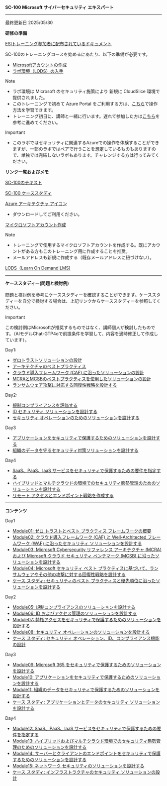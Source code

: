 **SC-100 Microsoft サイバーセキュリティ エキスパート**
***

最終更新日 2025/05/30

**研修の準備**

[ESIトレーニング参加者に配布されているドキュメント](https://query.prod.cms.rt.microsoft.com/cms/api/am/binary/RE4Rje8)

SC-100のトレーニングコースを始めるにあたり、以下の準備が必要です。

- [Microsoftアカウントの作成](https://github.com/naonao71/note/blob/main/prep/msa.md)
- [ラボ環境（LODS）の入手](https://github.com/naonao71/note/blob/main/prep/lods.md)

> [!NOTE]
> - ラボ環境は Microsoft のセキュリティ施策により 新規に CloudSlice 環境で提供されました。
> - このトレーニングで初めて Azure Portal をご利用する方は、[こちら](https://learn.microsoft.com/ja-jp/training/modules/tour-azure-portal/)で操作方法を学習できます。
> - トレーニング初日に、講師と一緒に行います。遅れて参加した方は[こちら](https://query.prod.cms.rt.microsoft.com/cms/api/am/binary/RE4VkE4)を参考に進めてください。

> [!IMPORTANT]
> - このラボではセキュリティに関連するAzureでの操作を体験することができますが、一部のラボではペアで行うことを想定しているものもありますので、単独では完結しないラボもあります。チャレンジする方は行ってみてください。

**リンク一覧およびメモ**

[SC-100のテキスト](https://learn.microsoft.com/ja-jp/training/courses/sc-100t00?wt.mc_id=esi_m2l_content_wwl#study-guide)

[SC-100 ケーススタディ](https://github.com/MicrosoftLearning/SC-100-Microsoft-Cybersecurity-Architect.ja-jp)

[Azure アーキテクチャ アイコン](https://docs.microsoft.com/ja-jp/azure/architecture/icons/)
  - ダウンロードしてご利用ください。

[マイクロソフトアカウント作成](https://account.microsoft.com/account/Account)

> [!NOTE]
> - トレーニングで使用するマイクロソフトアカウントを作成する。既にアカウントがある方もこのトレーニング用に作成することを推奨。
> - メールアドレスも新規に作成する（既存メールアドレスに紐づけない）。

[LODS（Learn On Demand LMS)](https://esi.learnondemand.net/User/Login?ReturnUrl=%2F)

***

**ケーススタディー(問題と検討例)**</BR></BR>
問題と検討例を参考にケーススタディーを確認することができます。ケーススタディーを自分で検討する場合は、上記リンクからケーススタディーを参照してください。

> [!IMPORTANT]
> この検討例はMicrosoftが推奨するものではなく、講師個人が検討したものです。（AIモデルChat-GTP4oで前提条件を学習して、内容を適時修正して作成しています）。

Day1:
- [ゼロトラストソリューションの設計](https://github.com/naonao71/note/blob/main/SC-100/module01a.md)
- [アーキテクチャのベストプラクティス](https://github.com/naonao71/note/blob/main/SC-100/module01b.md)
- [クラウド導入フレームワーク (CAF) に沿ったソリューションの設計](https://github.com/naonao71/note/blob/main/SC-100/module02.md)
- [MCRAとMCSBのベストプラクティスを使用したソリューションの設計](https://github.com/naonao71/note/blob/main/SC-100/module03.md)
- [ランサムウェア攻撃に対応する回復性戦略を設計する](https://github.com/naonao71/note/blob/main/SC-100/module04.md)

Day2:
- [規制コンプライアンスを評価する](https://github.com/naonao71/note/blob/main/SC-100/module05.md)
- [ID セキュリティ ソリューションを設計する](https://github.com/naonao71/note/blob/main/SC-100/module06.md)
- [セキュリティ オペレーションのためのソリューションを設計する](https://github.com/naonao71/note/blob/main/SC-100/module08.md)

Day3
- [アプリケーションをセキュリティで保護するためのソリューションを設計する](https://github.com/naonao71/note/blob/main/SC-100/module10.md)
- [組織のデータを守るセキュリティ対策ソリューションを設計する](https://github.com/naonao71/note/blob/main/SC-100/module11.md)

Day4
- [SaaS、PaaS、IaaS サービスをセキュリティで保護するための要件を指定する](https://github.com/naonao71/note/blob/main/SC-100/module12.md)
- [ハイブリッドとマルチクラウドの環境でのセキュリティ態勢管理のためのソリューションを設計する](https://github.com/naonao71/note/blob/main/SC-100/module13.md)
- [リモート アクセスとエンドポイント戦略を作成する](https://github.com/naonao71/note/blob/main/SC-100/module14.md)


***
**コンテンツ**


Day1
- [Module01: ゼロ トラストとベスト プラクティス フレームワークの概要](https://learn.microsoft.com/ja-jp/training/modules/introduction-zero-trust-best-practice-frameworks/)
- [Module02: クラウド導入フレームワーク (CAF) と Well-Architected フレームワーク (WAF) に沿ったセキュリティ ソリューションを設計する](https://learn.microsoft.com/ja-jp/training/modules/design-solutions-align-cloud-adoption-framework-well-architected-framework/)
- [Module03: Microsoft Cybersecurity リファレンス アーキテクチャ (MCRA) および Microsoft クラウド セキュリティ ベンチマーク (MCSB) に沿ったソリューションを設計する](https://learn.microsoft.com/ja-jp/training/modules/design-solutions-microsoft-cybersecurity-cloud-security-benchmark/)
- [Module04: Microsoft セキュリティ ベスト プラクティスに基づいて、ランサムウェアやその他の攻撃に対する回復性戦略を設計する](https://learn.microsoft.com/ja-jp/training/modules/design-resiliency-strategy-common-cyberthreats-like-ransomware/)
- [ケース スタディ: セキュリティのベスト プラクティスと優先順位に沿ったソリューションを設計する](https://learn.microsoft.com/ja-jp/training/modules/case-study-design-solutions-security-best-practices-priorities/)

Day2
- [Module05: 規制コンプライアンスのソリューションを設計する](https://learn.microsoft.com/ja-jp/training/modules/design-solutions-regulatory-compliance/)
- [Module06: ID およびアクセス管理のソリューションを設計する](https://learn.microsoft.com/ja-jp/training/modules/design-solutions-identity-access-management/)
- [Module07: 特権アクセスをセキュリティで保護するためのソリューションを設計する](https://learn.microsoft.com/ja-jp/training/modules/design-solutions-secure-privileged-access/)
- [Module08: セキュリティ オペレーションのソリューションを設計する](https://learn.microsoft.com/ja-jp/training/modules/design-solutions-security-operations/)
- [ケース スタディ: セキュリティ オペレーション、ID、コンプライアンス機能の設計](https://learn.microsoft.com/ja-jp/training/modules/case-study-design-security-operations-identity-compliance-capabilities/)

Day3
- [Module09: Microsoft 365 をセキュリティで保護するためのソリューションを設計する](https://learn.microsoft.com/ja-jp/training/modules/design-solutions-secure-microsoft-365/)
- [Module10: アプリケーションをセキュリティで保護するためのソリューションを設計する](https://learn.microsoft.com/ja-jp/training/modules/design-solutions-secure-applications/)
- [Module11: 組織のデータをセキュリティで保護するためのソリューションを設計する](https://learn.microsoft.com/ja-jp/training/modules/design-solutions-secure-organization-data/)
- [ケース スタディ: アプリケーションとデータのセキュリティ ソリューションを設計する](https://learn.microsoft.com/ja-jp/training/modules/case-study-design-security-solutions-applications-data/)

Day4
- [Module12: SaaS、PaaS、IaaS サービスをセキュリティで保護するための要件を指定する](https://learn.microsoft.com/ja-jp/training/modules/specify-requirements-securing-saas-paas-iaas-services/)
- [Module13: ハイブリッドおよびマルチクラウド環境でのセキュリティ態勢管理のためのソリューションを設計する](https://learn.microsoft.com/ja-jp/training/modules/design-solutions-security-posture-management-hybrid-multicloud-environments/)
- [Module14: サーバーとクライアントのエンドポイントをセキュリティで保護するためのソリューションを設計する](https://learn.microsoft.com/ja-jp/training/modules/design-solutions-securing-server-client-endpoints/)
- [Module15: ネットワーク セキュリティのソリューションを設計する](https://learn.microsoft.com/ja-jp/training/modules/design-solutions-network-security/)
- [ケース スタディ: インフラストラクチャのセキュリティ ソリューションの設計](https://learn.microsoft.com/ja-jp/training/modules/case-study-design-security-solutions-infrastructure/)
